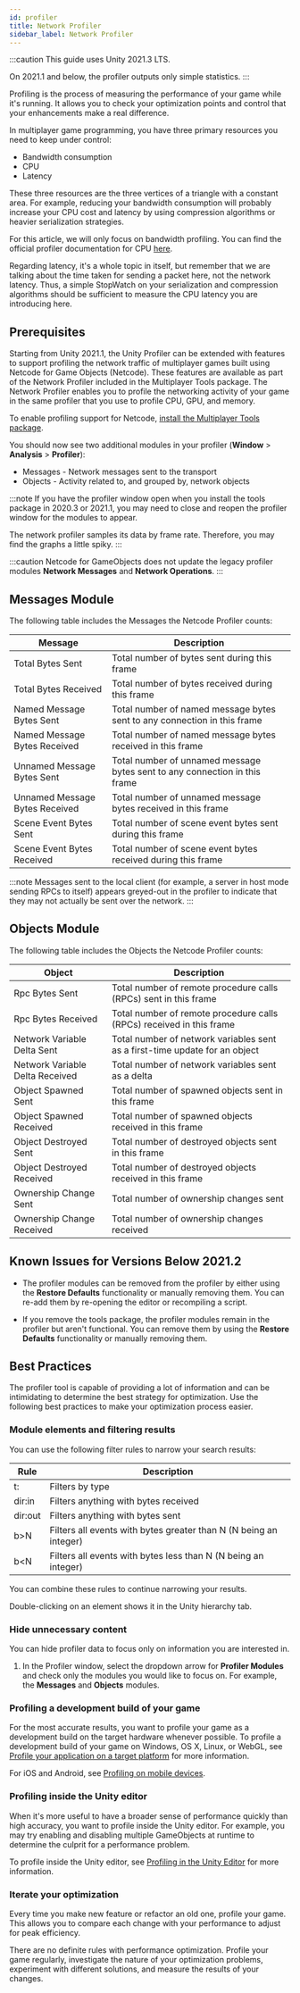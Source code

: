 ```yaml
---
id: profiler
title: Network Profiler
sidebar_label: Network Profiler
---
```

:::caution
This guide uses Unity 2021.3 LTS.

On 2021.1 and below, the profiler outputs only simple statistics.
:::

Profiling is the process of measuring the performance of your game while it's running. It allows you to check your optimization points and control that your enhancements make a real difference.

In multiplayer game programming, you have three primary resources you need to keep under control:
- Bandwidth consumption
- CPU
- Latency

These three resources are the three vertices of a triangle with a constant area. For example, reducing your bandwidth consumption will probably increase your CPU cost and latency by using compression algorithms or heavier serialization strategies.

For this article, we will only focus on bandwidth profiling. You can find the official profiler documentation for CPU [here](https://docs.unity3d.com/Manual/ProfilerCPU.html).

Regarding latency, it's a whole topic in itself, but remember that we are talking about the time taken for sending a packet here, not the network latency. Thus, a simple StopWatch on your serialization and compression algorithms should be sufficient to measure the CPU latency you are introducing here.

## Prerequisites

Starting from Unity 2021.1, the Unity Profiler can be extended with features to support profiling the network traffic of multiplayer games built using Netcode for Game Objects (Netcode). These features are available as part of the Network Profiler included in the Multiplayer Tools package. The Network Profiler enables you to profile the networking activity of your game in the same profiler that you use to profile CPU, GPU, and memory.

To enable profiling support for Netcode, [install the Multiplayer Tools package](install-tools.md).

You should now see two additional modules in your profiler (**Window** > **Analysis** > **Profiler**):
* Messages - Network messages sent to the transport
* Objects - Activity related to, and grouped by, network objects

:::note
If you have the profiler window open when you install the tools package in 2020.3 or 2021.1, you may need to close and reopen the profiler window for the modules to appear.

The network profiler samples its data by frame rate. Therefore, you may find the graphs a little spiky.
:::

:::caution
Netcode for GameObjects does not update the legacy profiler modules **Network Messages** and **Network Operations**.
:::

## Messages Module

The following table includes the Messages the Netcode Profiler counts:

| Message | Description |
| -- | -- |
| Total Bytes Sent | Total number of bytes sent during this frame |
| Total Bytes Received | Total number of bytes received during this frame |
| Named Message Bytes Sent | Total number of named message bytes sent to any connection in this frame |
| Named Message Bytes Received | Total number of named message bytes received in this frame |
| Unnamed Message Bytes Sent | Total number of unnamed message bytes sent to any connection in this frame |
| Unnamed Message Bytes Received | Total number of unnamed message bytes received in this frame |
| Scene Event Bytes Sent | Total number of scene event bytes sent during this frame |
| Scene Event Bytes Received | Total number of scene event bytes received during this frame |

:::note
Messages sent to the local client (for example, a server in host mode sending RPCs to itself) appears greyed-out in the profiler to indicate that they may not actually be sent over the network.
:::

## Objects Module

The following table includes the Objects the Netcode Profiler counts:

| Object | Description |
| -- | -- |
| Rpc Bytes Sent | Total number of remote procedure calls (RPCs) sent in this frame |
| Rpc Bytes Received | Total number of remote procedure calls (RPCs) received in this frame |
| Network Variable Delta Sent | Total number of network variables sent as a first-time update for an object |
| Network Variable Delta Received | Total number of network variables sent as a delta |
| Object Spawned Sent | Total number of spawned objects sent in this frame |
| Object Spawned Received | Total number of spawned objects received in this frame |
| Object Destroyed Sent | Total number of destroyed objects sent in this frame |
| Object Destroyed Received | Total number of destroyed objects received in this frame |
| Ownership Change Sent | Total number of ownership changes sent |
| Ownership Change Received | Total number of ownership changes received |

## Known Issues for Versions Below 2021.2

* The profiler modules can be removed from the profiler by either using the **Restore Defaults** functionality or manually removing them. You can re-add them by re-opening the editor or recompiling a script.

* If you remove the tools package, the profiler modules remain in the profiler but aren't functional. You can remove them by using the **Restore Defaults** functionality or manually removing them.

## Best Practices

The profiler tool is capable of providing a lot of information and can be intimidating to determine the best strategy for optimization. Use the following best practices to make your optimization process easier.

### Module elements and filtering results

You can use the following filter rules to narrow your search results:

| Rule | Description |
| -- | -- |
| t: | Filters by type |
| dir:in | Filters anything with bytes received |
| dir:out | Filters anything with bytes sent |
| b>N | Filters all events with bytes greater than N (N being an integer) |
| b<N | Filters all events with bytes less than N (N being an integer) |

You can combine these rules to continue narrowing your results.

Double-clicking on an element shows it in the Unity hierarchy tab.

### Hide unnecessary content

You can hide profiler data to focus only on information you are interested in.

1. In the Profiler window, select the dropdown arrow for **Profiler Modules** and check only the modules you would like to focus on. For example, the **Messages** and **Objects** modules.

### Profiling a development build of your game

For the most accurate results, you want to profile your game as a development build on the target hardware whenever possible. To profile a development build of your game on Windows, OS X, Linux, or WebGL, see [Profile your application on a target platform](https://docs.unity3d.com/Manual/profiler-profiling-applications.html) for more information.

For iOS and Android, see [Profiling on mobile devices](https://docs.unity3d.com/Manual/profiler-profiling-applications.html).

### Profiling inside the Unity editor

When it's more useful to have a broader sense of performance quickly than high accuracy, you want to profile inside the Unity editor. For example, you may try enabling and disabling multiple GameObjects at runtime to determine the culprit for a performance problem.

To profile inside the Unity editor, see [Profiling in the Unity Editor](https://docs.unity3d.com/Manual/profiler-profiling-applications.html) for more information.

### Iterate your optimization

Every time you make  new feature or refactor an old one, profile your game. This allows you to compare each change with your performance to adjust for peak efficiency.

There are no definite rules with performance optimization. Profile your game regularly, investigate the nature of your optimization problems, experiment with different solutions, and measure the results of your changes.